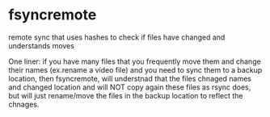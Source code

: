 # fsyncremote
remote sync that uses hashes to check if files have changed and understands moves

One liner:
	if you have many files that you frequently move them and change their names (ex.rename a video file) and you need to sync them to a backup location, then fsyncremote, will understnad that the files chnaged names and changed location and will NOT copy again these files as rsync does, but will just rename/move the files in the backup location to reflect the chnages.
	
